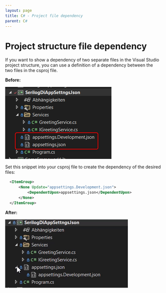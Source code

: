 ```yaml
---
layout: page
title: C# - Project file dependency
parent: C#
---
```


# Project structure file dependency

If you want to show a dependency of two separate files in the Visual Studio project structure, you can use a definition of a dependency between the two files in the csproj file.


**Before:**

![Before](/assets/images/coding/csharp/project-structure-file-dependency/before.png)

Set this snippet into your csproj file to create the dependency of the desired files:

```xml
  <ItemGroup>
	  <None Update="appsettings.Development.json">
		  <DependentUpon>appsettings.json</DependentUpon>
	  </None>
  </ItemGroup>
```


**After:**

![After](/assets/images/coding/csharp/project-structure-file-dependency/after.gif)
